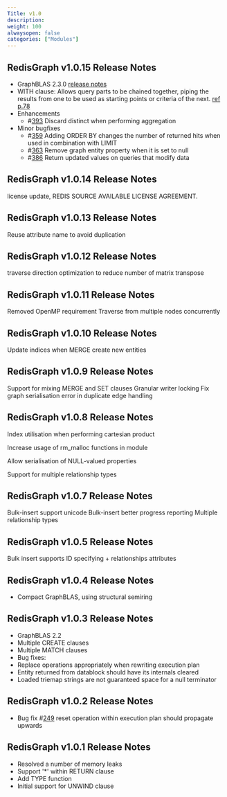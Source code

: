 ```yaml
---
Title: v1.0
description:
weight: 100
alwaysopen: false
categories: ["Modules"]
---
```

## RedisGraph v1.0.15 Release Notes

* GraphBLAS 2.3.0 [release notes](https://github.com/RedisLabsModules/RedisGraph/pull/390#issuecomment-470620353)
* WITH clause: Allows query parts to be chained together, piping the results from one to be used as starting points or criteria of the next. [ref p.78](https://s3.amazonaws.com/artifacts.opencypher.org/openCypher9.pdf)
* Enhancements
  *  #[393](https://github.com/RedisGraph/RedisGraph/issues/393) Discard distinct when performing aggregation
* Minor bugfixes
  * #[359](https://github.com/RedisGraph/RedisGraph/issues/359) Adding ORDER BY changes the number of returned hits when used in combination with LIMIT
  * #[363](https://github.com/RedisGraph/RedisGraph/issues/363) Remove graph entity property when it is set to null
  * #[386](https://github.com/RedisGraph/RedisGraph/issues/386) Return updated values on queries that modify data

## RedisGraph v1.0.14 Release Notes

license update, REDIS SOURCE AVAILABLE LICENSE AGREEMENT.

## RedisGraph v1.0.13 Release Notes

Reuse attribute name to avoid duplication

## RedisGraph v1.0.12 Release Notes

traverse direction optimization to reduce number of matrix transpose

## RedisGraph v1.0.11 Release Notes

Removed OpenMP requirement
Traverse from multiple nodes concurrently

## RedisGraph v1.0.10 Release Notes

Update indices when MERGE create new entities

## RedisGraph v1.0.9 Release Notes

Support for mixing MERGE and SET clauses
Granular writer locking
Fix graph serialisation error in duplicate edge handling

## RedisGraph v1.0.8 Release Notes

Index utilisation when performing cartesian product

Increase usage of rm_malloc functions in module

Allow serialisation of NULL-valued properties

Support for multiple relationship types

## RedisGraph v1.0.7 Release Notes

Bulk-insert support unicode
Bulk-insert better progress reporting
Multiple relationship types

## RedisGraph v1.0.5 Release Notes

Bulk insert supports ID specifying + relationships attributes

## RedisGraph v1.0.4 Release Notes

* Compact GraphBLAS, using structural semiring

## RedisGraph v1.0.3 Release Notes

* GraphBLAS 2.2
* Multiple CREATE clauses
* Multiple MATCH clauses
* Bug fixes:
* Replace operations appropriately when rewriting execution plan
* Entity returned from datablock should have its internals cleared
* Loaded triemap strings are not guaranteed space for a null terminator

## RedisGraph v1.0.2 Release Notes

* Bug fix #[249](https://github.com/RedisGraph/RedisGraph/issues/249) reset operation within execution plan should propagate upwards

## RedisGraph v1.0.1 Release Notes

* Resolved a number of memory leaks
* Support '*' within RETURN clause
* Add TYPE function
* Initial support for UNWIND clause